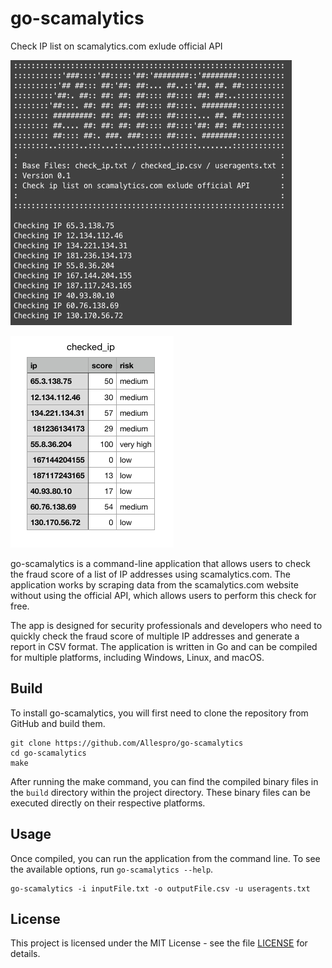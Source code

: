 # go-scamalytics
Check IP list on scamalytics.com exlude official API

![Console output](https://raw.githubusercontent.com/Allespro/go-scamalytics/master/img/1.png)


![CVS output](https://raw.githubusercontent.com/Allespro/go-scamalytics/master/img/2.png)

go-scamalytics is a command-line application that allows users to check the fraud score of a list of IP addresses using scamalytics.com. The application works by scraping data from the scamalytics.com website without using the official API, which allows users to perform this check for free.

The app is designed for security professionals and developers who need to quickly check the fraud score of multiple IP addresses and generate a report in CSV format. The application is written in Go and can be compiled for multiple platforms, including Windows, Linux, and macOS.

## Build
To install go-scamalytics, you will first need to clone the repository from GitHub and build them.

```
git clone https://github.com/Allespro/go-scamalytics
cd go-scamalytics
make
```

After running the make command, you can find the compiled binary files in the `build` directory within the project directory. These binary files can be executed directly on their respective platforms.

## Usage
Once compiled, you can run the application from the command line. To see the available options, run `go-scamalytics --help`.

```
go-scamalytics -i inputFile.txt -o outputFile.csv -u useragents.txt
```

## License

This project is licensed under the MIT License - see the file [LICENSE](https://github.com/Allespro/go-scamalytics/blob/main/LICENSE) for details.
